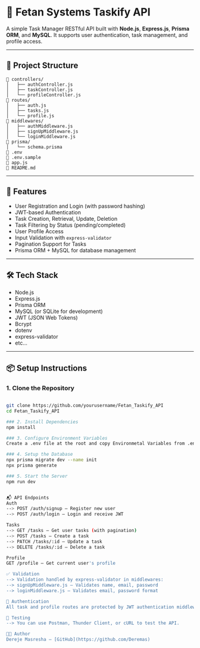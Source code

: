 # 📝 Fetan Systems Taskify API

A simple Task Manager RESTful API built with **Node.js**, **Express.js**, **Prisma ORM**, and **MySQL**. It supports user authentication, task management, and profile access.

---

## 📁 Project Structure
```
📁 controllers/
│   ├── authController.js
│   ├── taskController.js
│   └── profileController.js
📁 routes/
│   ├── auth.js
│   ├── tasks.js
│   └── profile.js
📁 middlewares/
│   ├── authMiddleware.js
│   ├── signUpMiddleware.js
│   └── loginMiddleware.js
📁 prisma/
│   └── schema.prisma
📄 .env
📄 .env.sample
📄 app.js
📄 README.md
```


---

## 🚀 Features

- User Registration and Login (with password hashing)
- JWT-based Authentication
- Task Creation, Retrieval, Update, Deletion
- Task Filtering by Status (pending/completed)
- User Profile Access
- Input Validation with `express-validator`
- Pagination Support for Tasks
- Prisma ORM + MySQL for database management

---

## 🛠️ Tech Stack

- Node.js
- Express.js
- Prisma ORM
- MySQL (or SQLite for development)
- JWT (JSON Web Tokens)
- Bcrypt
- dotenv
- express-validator
- etc...
---

## 📦 Setup Instructions

### 1. Clone the Repository

```bash

git clone https://github.com/yourusername/Fetan_Taskify_API
cd Fetan_Taskify_API

### 2. Install Dependencies
npm install

### 3. Configure Environment Variables
Create a .env file at the root and copy Environmetal Variables from .env.sample and edit with your correct variables.

### 4. Setup the Database
npx prisma migrate dev --name init
npx prisma generate

### 5. Start the Server
npm run dev


📬 API Endpoints
Auth
--> POST /auth/signup – Register new user
--> POST /auth/login – Login and receive JWT

Tasks
--> GET /tasks – Get user tasks (with pagination)
--> POST /tasks – Create a task
--> PATCH /tasks/:id – Update a task
--> DELETE /tasks/:id – Delete a task

Profile
GET /profile – Get current user's profile

✅ Validation
--> Validation handled by express-validator in middlewares:
--> signUpMiddleware.js – Validates name, email, password
--> loginMiddleware.js – Validates email, password format

🔐 Authentication
All task and profile routes are protected by JWT authentication middleware (authMiddleware.js).

🧪 Testing
--> You can use Postman, Thunder Client, or cURL to test the API.

🧑‍💻 Author
Dereje Masresha – [GitHub](https://github.com/Deremas)




